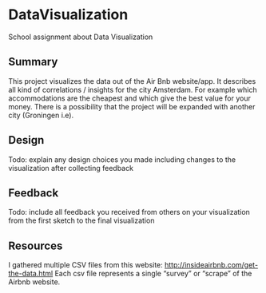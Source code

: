 # DataVisualization
School assignment about Data Visualization

## Summary
This project visualizes the data out of the Air Bnb website/app. It describes all kind of correlations / insights for the city Amsterdam. For example which accommodations are the cheapest and which give the best value for your money.
There is a possibility that the project will be expanded with another city (Groningen i.e).


## Design 
Todo: explain any design choices you made including changes to the visualization
after collecting feedback

## Feedback
Todo: include all feedback you received from others on your visualization from
the first sketch to the final visualization

## Resources
I gathered multiple CSV files from this website: http://insideairbnb.com/get-the-data.html
Each csv file represents a single “survey” or “scrape” of the Airbnb website.